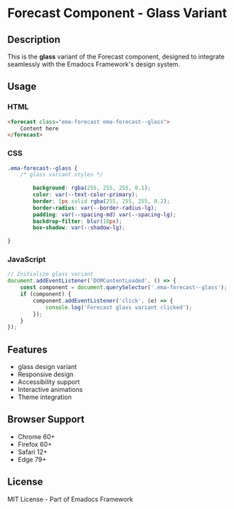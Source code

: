 # Forecast Component - Glass Variant

## Description
This is the **glass** variant of the Forecast component, designed to integrate seamlessly with the Emadocs Framework's design system.

## Usage

### HTML
```html
<forecast class="ema-forecast ema-forecast--glass">
    Content here
</forecast>
```

### CSS
```css
.ema-forecast--glass {
    /* glass variant styles */
    
        background: rgba(255, 255, 255, 0.1);
        color: var(--text-color-primary);
        border: 1px solid rgba(255, 255, 255, 0.2);
        border-radius: var(--border-radius-lg);
        padding: var(--spacing-md) var(--spacing-lg);
        backdrop-filter: blur(10px);
        box-shadow: var(--shadow-lg);
    
}
```

### JavaScript
```javascript
// Initialize glass variant
document.addEventListener('DOMContentLoaded', () => {
    const component = document.querySelector('.ema-forecast--glass');
    if (component) {
        component.addEventListener('click', (e) => {
            console.log('Forecast glass variant clicked');
        });
    }
});
```

## Features
- glass design variant
- Responsive design
- Accessibility support
- Interactive animations
- Theme integration

## Browser Support
- Chrome 60+
- Firefox 60+
- Safari 12+
- Edge 79+

## License
MIT License - Part of Emadocs Framework
